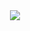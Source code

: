 <div id="header" align="center">
  <img src="https://media1.giphy.com/media/v1.Y2lkPTc5MGI3NjExbTRxNGxuOHQ2Nm5vOHRoNzBvejdvdTY5dTJicjVzYXBjMWNjMHhkeCZlcD12MV9pbnRlcm5hbF9naWZfYnlfaWQmY3Q9Zw/8XEQRJsRWcTgA/giphy.gif"/>
</div>


<div id="badges">
<img src="https://komarev.com/ghpvc/?username=Wi11iamAfton&style=flat-square&color=blue" alt=""/>
</div>
